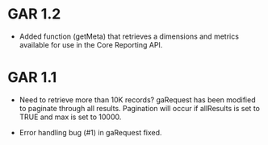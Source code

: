 # GAR 1.2

* Added function (getMeta) that retrieves a dimensions and metrics available for use in the Core Reporting API.

# GAR 1.1

*  Need to retrieve more than 10K records? gaRequest has been modified to paginate through all results. Pagination will occur if allResults is set to TRUE and max is set to 10000.

* Error handling bug (#1) in gaRequest fixed.
